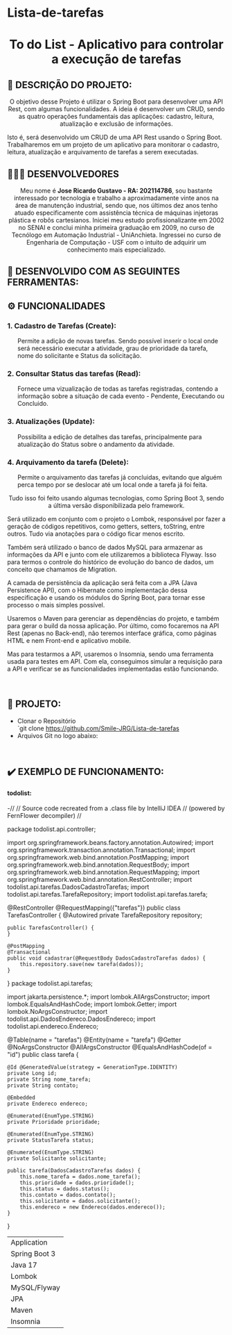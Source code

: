 # Lista-de-tarefas

<h1 align="center"> To do List - Aplicativo para controlar a execução de tarefas </h1>


<!-- INTRODUÇÃO -->
## 📝 DESCRIÇÃO DO PROJETO:
<p align="center">O objetivo desse Projeto é utilizar o Spring Boot para desenvolver uma API Rest, com algumas funcionalidades. A ideia é desenvolver um CRUD, sendo as quatro operações fundamentais das aplicações: cadastro, leitura, atualização e exclusão de informações.

Isto é, será desenvolvido um CRUD de uma API Rest usando o Spring Boot.
Trabalharemos em um projeto de um aplicativo para monitorar o cadastro, leitura, atualização e arquivamento de tarefas a serem executadas. 

<!-- DESENVOLVEDORES -->
## 👨🏻‍💻 DESENVOLVEDORES

<p align="center"> 
 Meu nome é <b>Jose Ricardo Gustavo - RA: 202114786</b>, sou bastante interessado por tecnologia e trabalho a aproximadamente vinte anos na área de manutenção industrial, sendo que, nos últimos dez anos tenho atuado especificamente com assistência técnica de máquinas injetoras plástica e robôs cartesianos. Iniciei meu estudo profissionalizante em 2002 no SENAI e conclui minha primeira graduação em 2009, no curso de Tecnólogo em Automação Industrial - UniAnchieta. Ingressei no curso de Engenharia de Computação - USF com o intuito de adquirir um conhecimento mais especializado.
</p>


<!-- FERRAMENTAS UTILIZADAS -->
## 🧰 DESENVOLVIDO COM AS SEGUINTES FERRAMENTAS:

<table>
  <tr>
    <td><bold>Application</bold></td>
  </tr>
  <tr>
    <td>Spring Boot 3</td>
  </tr>
   <tr>
    <td>Java 17</td>
  </tr>
    </tr>
   <tr>
    <td>Lombok</td>
  </tr>
 <tr>
    <td>MySQL/Flyway</td>
  </tr>
   <tr>
    <td>JPA</td>
  </tr>
    </tr>
   <tr>
    <td>Maven</td>
   </tr>
   <tr>
    <td>Insomnia</td


</table>

<!-- FUNCIONALIDADES -->
## ⚙️ FUNCIONALIDADES

<h3>1. Cadastro de Tarefas (Create):</h3>
<ul>Permite a adição de novas tarefas. Sendo possível inserir o local onde será necessário executar a atividade, grau de prioridade da tarefa, nome do solicitante e Status da solicitação.</ul>

<h3>2. Consultar Status das tarefas (Read):</h3>
<ul>Fornece uma vizualização de todas as tarefas registradas, contendo a informação sobre a situação de cada evento - Pendente, Executando ou Concluido.</ul>

<h3>3. Atualizações (Update):</h3>
<ul>Possibilita a edição de detalhes das tarefas, principalmente para atualização do Status sobre o andamento da atividade.</ul>

<h3>4. Arquivamento da tarefa (Delete):</h3>
<ul>Permite o arquivamento das tarefas já concluidas, evitando que alguém perca tempo por se deslocar até um local onde a tarefa já foi feita.</ul>

<p align="center">
Tudo isso foi feito usando algumas tecnologias, como Spring Boot 3, sendo a última versão disponibilizada pelo framework. 

Será utilizado em conjunto com o projeto o Lombok, responsável por fazer a geração de códigos repetitivos, como getters, setters, toString, entre outros. Tudo via anotações para o código ficar menos escrito.

Também será utilizado o banco de dados MySQL para armazenar as informações da API e junto com ele utilizaremos a biblioteca Flyway. Isso para termos o controle do histórico de evolução do banco de dados, um conceito que chamamos de Migration.

A camada de persistência da aplicação será feita com a JPA (Java Persistence API), com o Hibernate como implementação dessa especificação e usando os módulos do Spring Boot, para tornar esse processo o mais simples possível.

Usaremos o Maven para gerenciar as dependências do projeto, e também para gerar o build da nossa aplicação. Por último, como focaremos na API Rest (apenas no Back-end), não teremos interface gráfica, como páginas HTML e nem Front-end e aplicativo mobile.

Mas para testarmos a API, usaremos o Insomnia, sendo uma ferramenta usada para testes em API. Com ela, conseguimos simular a requisição para a API e verificar se as funcionalidades implementadas estão funcionando.
</p>

<br>

<!-- REPOSITÓRIO -->
<h2 align="left">📁 PROJETO: </h2>

- Clonar o Repositório <br>
  `git clone https://github.com/Smile-JRG/Lista-de-tarefas
- Arquivos Git no logo abaixo: <br>
<a href="[https://github.com/Smile-JRG/Lista-de-tarefas]">
</a>

<br>

<!-- POSTMAN -->
## ✔️ EXEMPLO DE FUNCIONAMENTO:

<h4>todolist:</h4>

   -//
// Source code recreated from a .class file by IntelliJ IDEA
// (powered by FernFlower decompiler)
//

package todolist.api.controller;

import org.springframework.beans.factory.annotation.Autowired;
import org.springframework.transaction.annotation.Transactional;
import org.springframework.web.bind.annotation.PostMapping;
import org.springframework.web.bind.annotation.RequestBody;
import org.springframework.web.bind.annotation.RequestMapping;
import org.springframework.web.bind.annotation.RestController;
import todolist.api.tarefas.DadosCadastroTarefas;
import todolist.api.tarefas.TarefaRepository;
import todolist.api.tarefas.tarefa;

@RestController
@RequestMapping({"tarefas"})
public class TarefasController {
    @Autowired
    private TarefaRepository repository;

    public TarefasController() {
    }

    @PostMapping
    @Transactional
    public void cadastrar(@RequestBody DadosCadastroTarefas dados) {
        this.repository.save(new tarefa(dados));
    }
}
package todolist.api.tarefas;

import jakarta.persistence.*;
import lombok.AllArgsConstructor;
import lombok.EqualsAndHashCode;
import lombok.Getter;
import lombok.NoArgsConstructor;
import todolist.api.DadosEndereco.DadosEndereco;
import todolist.api.endereco.Endereco;

@Table(name = "tarefas")
@Entity(name = "tarefa")
@Getter
@NoArgsConstructor
@AllArgsConstructor
@EqualsAndHashCode(of = "id")
public class tarefa {

    @Id @GeneratedValue(strategy = GenerationType.IDENTITY)
    private Long id;
    private String nome_tarefa;
    private String contato;

    @Embedded
    private Endereco endereco;

    @Enumerated(EnumType.STRING)
    private Prioridade prioridade;

    @Enumerated(EnumType.STRING)
    private StatusTarefa status;

    @Enumerated(EnumType.STRING)
    private Solicitante solicitante;

    public tarefa(DadosCadastroTarefas dados) {
        this.nome_tarefa = dados.nome_tarefa();
        this.prioridade = dados.prioridade();
        this.status = dados.status();
        this.contato = dados.contato();
        this.solicitante = dados.solicitante();
        this.endereco = new Endereco(dados.endereco());
    }
}
 
